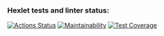 ### Hexlet tests and linter status:
[![Actions Status](https://github.com/Kid-Guru/frontend-project-lvl2/workflows/hexlet-check/badge.svg)](https://github.com/Kid-Guru/frontend-project-lvl2/actions)
[![Maintainability](https://api.codeclimate.com/v1/badges/a99a88d28ad37a79dbf6/maintainability)](https://codeclimate.com/github/Kid-Guru/frontend-project-lvl2/maintainability)
[![Test Coverage](https://api.codeclimate.com/v1/badges/7bbe345cc3eec6be50d6/test_coverage)](https://codeclimate.com/github/Kid-Guru/frontend-project-lvl2/test_coverage)
